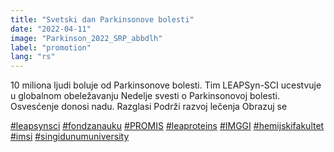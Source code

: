 ```yaml
---
title: "Svetski dan Parkinsonove bolesti"
date: "2022-04-11"
image: "Parkinson_2022_SRP_abbdlh"
label: "promotion"
lang: "rs"
---
```


10 miliona ljudi boluje od Parkinsonove bolesti. Tim LEAPSyn-SCI ucestvuje u globalnom obeležavanju Nedelje svesti o Parkinsonovoj bolesti.
Osvesćenje donosi nadu.
Razglasi
Podrži razvoj lečenja
Obrazuj se

<a href=''>#leapsynsci</a> <a href=''>#fondzanauku</a> <a href=''>#PROMIS</a> <a href=''>#leaproteins</a> <a href=''>#IMGGI</a> <a href=''>#hemijskifakultet</a> <a href=''>#imsi</a> <a href=''>#singidunumuniversity</a>
